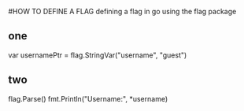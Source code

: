 #HOW TO DEFINE A FLAG
defining a flag in go using the flag package
## one
var usernamePtr = flag.StringVar("username", "guest")

## two
flag.Parse()
fmt.Println("Username:", *username)


